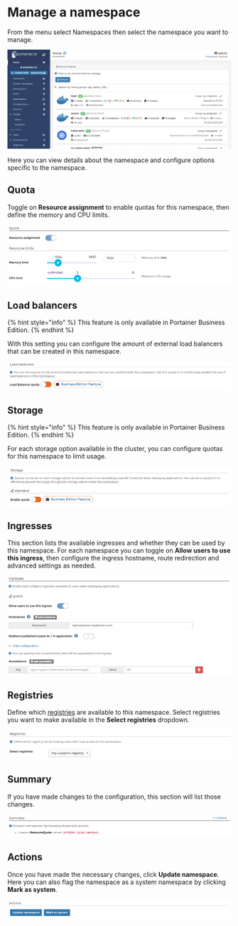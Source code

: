 # Manage a namespace

From the menu select Namespaces then select the namespace you want to manage.

![](../../../.gitbook/assets/2.9-namespaces-manage-1.gif)

Here you can view details about the namespace and configure options specific to the namespace.

## Quota

Toggle on **Resource assignment** to enable quotas for this namespace, then define the memory and CPU limits.

![](../../../.gitbook/assets/2.9-namespaces-manage-2.png)

## Load balancers

{% hint style="info" %}
This feature is only available in Portainer Business Edition.
{% endhint %}

With this setting you can configure the amount of external load balancers that can be created in this namespace. 

![](../../../.gitbook/assets/2.9.1-namespaces-manage-3.png)

## Storage

{% hint style="info" %}
This feature is only available in Portainer Business Edition.
{% endhint %}

For each storage option available in the cluster, you can configure quotas for this namespace to limit usage.

![](../../../.gitbook/assets/2.9.1-namespaces-manage-6.png)

## Ingresses

This section lists the available ingresses and whether they can be used by this namespace. For each namespace you can toggle on **Allow users to use this ingress**, then configure the ingress hostname, route redirection and advanced settings as needed.

![](../../../.gitbook/assets/2.9-namespaces-manage-4.png)

## Registries

Define which [registries](../cluster/registries.md) are available to this namespace. Select registries you want to make available in the **Select registries** dropdown.

![](../../../.gitbook/assets/2.9-namespaces-manage-5.png)

## Summary

If you have made changes to the configuration, this section will list those changes.

![](../../../.gitbook/assets/2.9-namespaces-manage-7.png)

## Actions

Once you have made the necessary changes, click **Update namespace**. Here you can also flag the namespace as a system namespace by clicking **Mark as system**.

![](../../../.gitbook/assets/2.9-namespaces-manage-8.png)
